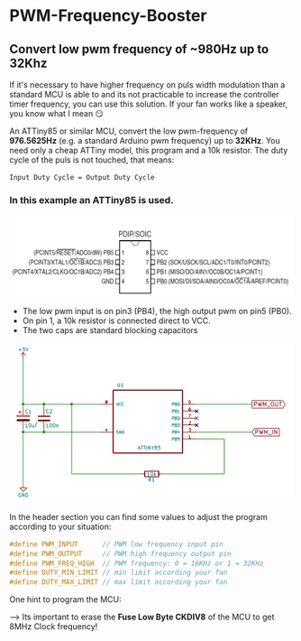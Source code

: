 # PWM-Frequency-Booster
## Convert low pwm frequency of  ~980Hz up to 32Khz

If it's necessary to have higher frequency on puls width modulation than a standard MCU is able to and its not practicable to increase the controller timer frequency, you can use this solution.
If your fan works like a speaker, you know what I mean :smirk:

An ATTiny85 or similar MCU, convert the low pwm-frequency of **976.5625Hz** (e.g. a standard Arduino pwm frequency) up to
**32KHz**. You need only a cheap ATTiny model, this program and a 10k resistor. The duty cycle of the puls is not touched, that means:
````
Input Duty Cycle = Output Duty Cycle
````
### In this example an ATTiny85 is used.
<p align="left"><img src="img/attinyx5.png" width="550"/></p>

  * The low pwm input is on pin3 (PB4), the high output pwm on pin5 (PB0).
  * On pin 1, a 10k resistor is connected direct to VCC.
  * The two caps are standard	blocking capacitors
  
<p align="left"><img src="img/schematic.png" width="550"/></p>


In the header section you can find some values to adjust the program according to your situation:
```c++
#define PWM_INPUT      // PWM low frequency input pin
#define PWM_OUTPUT     // PWM high frequency output pin
#define PWM_FREQ_HIGH  // PWM frequency: 0 = 16KHz or 1 = 32KHz
#define DUTY_MIN_LIMIT // min limit according your fan 
#define DUTY_MAX_LIMIT // max limit according your fan
```


One hint to program the MCU:

--> Its important to erase the **Fuse Low Byte CKDIV8** of the MCU to get 8MHz Clock frequency!
